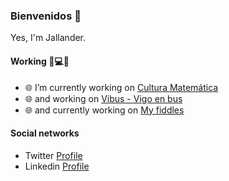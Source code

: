 ### Bienvenidos 👋

Yes, I'm Jallander.

#### Working 📡💻🌐

- 🌐 I’m currently working on [Cultura Matemática](https://cultura-matematica.galidea.es)
- 🌐 and working on [Vibus - Vigo en bus](https://vibus.galidea.es)
- 🌐 and currently working on [My fiddles](https://jsfiddle.net/user/jallander/fiddles/)

#### Social networks

-  Twitter [Profile](https://twitter.com/JallProfesor)
-  Linkedin [Profile](https://www.linkedin.com/in/jos%C3%A9-antonio-l%C3%B3pez-lorenzo/)

<!--
**joseantoniolopezlorenzo/joseantoniolopezlorenzo** is a ✨ _special_ ✨ repository because its `README.md` (this file) appears on your GitHub profile.

Here are some ideas to get you started:

- 🔭 I’m currently working on [Cultura Matemática](https://cultura-matematica.galidea.es)
- 🌱 I’m currently learning ...
- 👯 I’m looking to collaborate on ...
- 🤔 I’m looking for help with ...
- 💬 Ask me about ...
- 📫 How to reach me: ...
- 😄 Pronouns: ...
- ⚡ Fun fact: ...
-->

